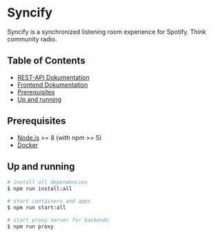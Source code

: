 # Syncify

Syncify is a synchronized listening room experience for Spotify. Think community radio.

## Table of Contents

- [REST-API Dokumentation](api/README.md)
- [Frontend Dokumentation](frontend/README.md)
- [Prerequisites](#prerequisites)
- [Up and running](#up-and-running)

## Prerequisites

- [Node.js](https://nodejs.org/en/) >= 8 (with npm >= 5)
- [Docker](https://www.docker.com/get-docker)

## Up and running

```bash
# install all dependencies
$ npm run install:all

# start containers and apps
$ npm run start:all

# start proxy server for backends
$ npm run proxy
```
